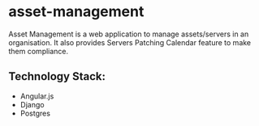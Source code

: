# asset-management
Asset Management is a web application to manage assets/servers in an organisation. It also provides Servers Patching Calendar feature to make them compliance.

## Technology Stack:
- Angular.js
- Django
- Postgres
